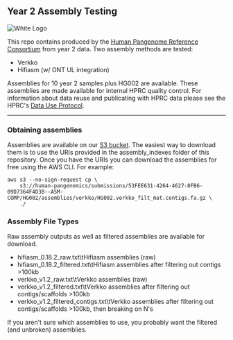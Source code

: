 ## Year 2 Assembly Testing

![White Logo](https://s3-us-west-2.amazonaws.com/human-pangenomics/backup/logo-proof-full.png)

This repo contains produced by the [Human Pangenome Reference Consortium](https://humanpangenome.org/) from year 2 data. Two assembly methods are tested:
* Verkko
* Hifiasm (w/ ONT UL integration) 

Assemblies for 10 year 2 samples plus HG002 are available. These assemblies are made available for internal HPRC quality control. For information about data reuse and publicating with HPRC data please see the HPRC's [Data Use Protocol](https://humanpangenome.org/data-use-protocol/).

------------------

### Obtaining assemblies

Assemblies are available on our [S3 bucket](https://s3-us-west-2.amazonaws.com/human-pangenomics/index.html?prefix=submissions/53FEE631-4264-4627-8FB6-09D7364F4D3B--ASM-COMP/). The easiest way to download them is to use the URIs provided in the assembly_indexes folder of this repository. Once you have the URIs you can download the assemblies for free using the AWS CLI. For example:
```
aws s3 --no-sign-request cp \
	s3://human-pangenomics/submissions/53FEE631-4264-4627-8FB6-09D7364F4D3B--ASM-COMP/HG002/assemblies/verkko/HG002.verkko_filt_mat.contigs.fa.gz \
	./

```

### Assembly File Types

Raw assembly outputs as well as filtered assemblies are available for download.
* hifiasm_0.18.2_raw.txt\tHifiasm assemblies (raw)
* hifiasm_0.18.2_filtered.txt\tHifiasm assemblies after filtering out contigs >100kb
* verkko_v1.2_raw.txt\tVerkko assemblies (raw)
* verkko_v1.2_filtered.txt\tVerkko assemblies after filtering out contigs/scaffolds >100kb
* verkko_v1.2_filtered_contigs.txt\tVerkko assemblies after filtering out contigs/scaffolds >100kb, then breaking on N's

If you aren't sure which assemblies to use, you probably want the filtered (and unbroken) assemblies.